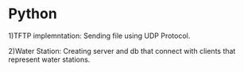 # Python

1)TFTP implemntation: Sending file using UDP Protocol.

2)Water Station: Creating server and db that connect with clients that represent water stations. 
